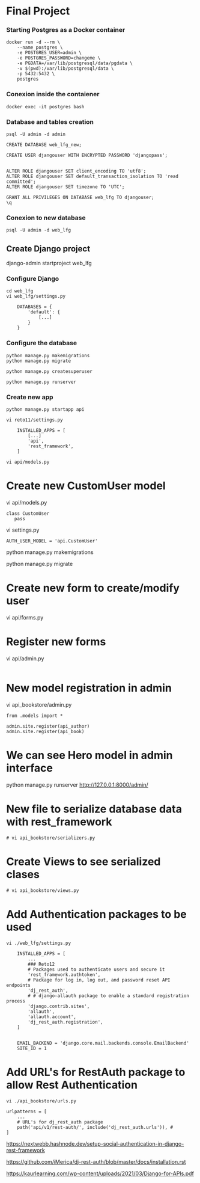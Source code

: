 
# Final Project


### Starting Postgres as a Docker container
```
docker run -d --rm \
    --name postgres \
    -e POSTGRES_USER=admin \
    -e POSTGRES_PASSWORD=changeme \
    -e PGDATA=/var/lib/postgresql/data/pgdata \
    -v $(pwd):/var/lib/postgresql/data \
    -p 5432:5432 \
    postgres
```

### Conexion inside the contaiener
```
docker exec -it postgres bash
```

### Database and tables creation
```
psql -U admin -d admin

CREATE DATABASE web_lfg_new;

CREATE USER djangouser WITH ENCRYPTED PASSWORD 'djangopass';


ALTER ROLE djangouser SET client_encoding TO 'utf8';
ALTER ROLE djangouser SET default_transaction_isolation TO 'read committed';
ALTER ROLE djangouser SET timezone TO 'UTC';

GRANT ALL PRIVILEGES ON DATABASE web_lfg TO djangouser;
\q
```

### Conexion to new database
```
psql -U admin -d web_lfg
```

## Create Django project

django-admin startproject web_lfg


### Configure Django

```
cd web_lfg
vi web_lfg/settings.py

    DATABASES = {
        'default': {
            [...]
        }
    }
```

### Configure the database

```
python manage.py makemigrations 
python manage.py migrate

python manage.py createsuperuser

python manage.py runserver
```


### Create new app

```
python manage.py startapp api

vi reto11/settings.py

    INSTALLED_APPS = [
        [...]
        'api',
        'rest_framework',
    ]

vi api/models.py
```


# Create new CustomUser model

vi api/models.py

```
class CustomUser
   pass
```

vi settings.py

```
AUTH_USER_MODEL = 'api.CustomUser'
```


python manage.py makemigrations

python manage.py migrate

# Create new form to create/modify user

vi api/forms.py


# Register new forms

vi api/admin.py

```

```

# New model registration in admin

vi api_bookstore/admin.py

```
from .models import *

admin.site.register(api_author)
admin.site.register(api_book)
```

# We can see Hero model in admin interface

python manage.py runserver
http://127.0.0.1:8000/admin/


# New file to serialize database data with rest_framework

```
# vi api_bookstore/serializers.py
```

# Create Views to see serialized clases

```
# vi api_bookstore/views.py
```

# Add Authentication packages to be used

```
vi ./web_lfg/settings.py

    INSTALLED_APPS = [
        ...
        ### Reto12
        # Packages used to authenticate users and secure it
        'rest_framework.authtoken',
        # Package for log in, log out, and password reset API endpoints
        'dj_rest_auth',
        # # django-allauth package to enable a standard registration process
        'django.contrib.sites',
        'allauth',
        'allauth.account',
        'dj_rest_auth.registration',
    ]


    EMAIL_BACKEND = 'django.core.mail.backends.console.EmailBackend'
    SITE_ID = 1
```
# Add URL's for RestAuth package to allow Rest Authentication

```
vi ./api_bookstore/urls.py

urlpatterns = [
    ...
    # URL's for dj_rest_auth package
    path('api/v1/rest-auth/', include('dj_rest_auth.urls')), #
]
```




https://nextwebb.hashnode.dev/setup-social-authentication-in-django-rest-framework

https://github.com/iMerica/dj-rest-auth/blob/master/docs/installation.rst

https://kaurlearning.com/wp-content/uploads/2021/03/Django-for-APIs.pdf